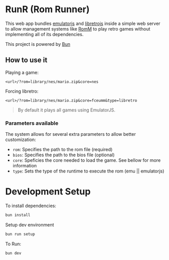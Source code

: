 # RunR (Rom Runner)

This web app bundles [emulatorjs](https://github.com/EmulatorJS/EmulatorJS) and [libretrojs](https://github.com/linuxserver/libretrojs) inside a simple web server to allow management systems like [RomM](https://github.com/zurdi15/romm) to play retro games without implementing all of its dependencies.

This project is powered by [Bun](https://bun.sh/)

## How to use it

Playing a game:

``` 
<url>/?rom=library/nes/mario.zip&core=nes
```

Forcing libretro:
 
```
<url>/?rom=library/nes/mario.zip&core=fceumm&type=libretro
```
> By default it plays all games using EmulatorJS.


### Parameters available

The system allows for several extra parameters to allow better customization:

- `rom`: Specifies the path to the rom file (required)
- `bios`: Specifies the path to the bios file (optional)
- `core`: Speficies the core needed to load the game. See bellow for more information
- `type`: Sets the type of the runtime to execute the rom (emu || emulatorjs)


# Development Setup

To install dependencies:

```bash
bun install
```

Setup dev environment

```bash
bun run setup
```

To Run:

``` bash
bun dev
```

